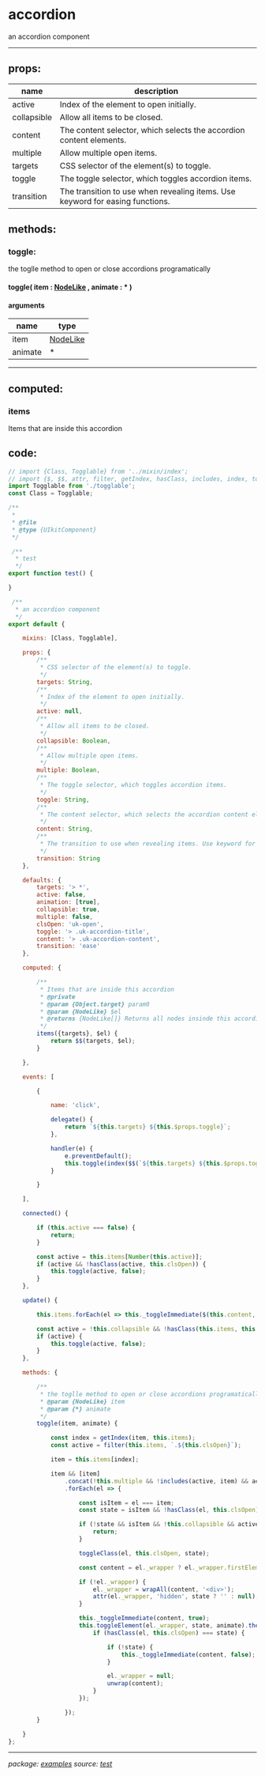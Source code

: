 # accordion

an accordion component

* * *

## props:

<table class="uk-table uk-table-striped"><thead><tr><th>name</th><th>description</th></tr></thead><tbody><tr style="opacity: 1;"><td><span>active</span></td><td><span>Index of the element to open initially.</span></td></tr><tr style="opacity: 1;"><td><span>collapsible</span></td><td><span>Allow all items to be closed.</span></td></tr><tr style="opacity: 1;"><td><span>content</span></td><td><span>The content selector, which selects the accordion content elements.</span></td></tr><tr style="opacity: 1;"><td><span>multiple</span></td><td><span>Allow multiple open items.</span></td></tr><tr style="opacity: 1;"><td><span>targets</span></td><td><span>CSS selector of the element(s) to toggle.</span></td></tr><tr style="opacity: 1;"><td><span>toggle</span></td><td><span>The toggle selector, which toggles accordion items.</span></td></tr><tr style="opacity: 1;"><td><span>transition</span></td><td><span>The transition to use when revealing items. Use keyword for easing functions.</span></td></tr></tbody></table>

## methods:

### toggle:

the toglle method to open or close accordions programatically

#### toggle( item : [NodeLike](src-uikit-types-js.md) , animate : * )

#### arguments

<table class="uk-table uk-table-striped"><thead><tr><th>name</th><th>type</th></tr></thead><tbody><tr><td><span>item</span></td><td><span template="types"><span><a href="src-uikit-types-js.html">NodeLike</a></span></span></td></tr><tr><td><span>animate</span></td><td><span template="types"><span><span>*</span></span></span></td></tr></tbody></table>

* * *

## computed:

### items

Items that are inside this accordion

## code:

~~~javascript
// import {Class, Togglable} from '../mixin/index';
// import {$, $$, attr, filter, getIndex, hasClass, includes, index, toggleClass, unwrap, wrapAll} from '../util/index';
import Togglable from './togglable';
const Class = Togglable;

/**
 *
 * @file
 * @type {UIkitComponent}
 */

 /**
  * test
  */
export function test() {

}

 /**
  * an accordion component
  */
export default {

    mixins: [Class, Togglable],

    props: {
        /**
         * CSS selector of the element(s) to toggle.
         */
        targets: String,
        /**
         * Index of the element to open initially.
         */
        active: null,
        /**
         * Allow all items to be closed.
         */
        collapsible: Boolean,
        /**
         * Allow multiple open items.
         */
        multiple: Boolean,
        /**
         * The toggle selector, which toggles accordion items.
         */
        toggle: String,
        /**
         * The content selector, which selects the accordion content elements.
         */
        content: String,
        /**
         * The transition to use when revealing items. Use keyword for easing functions.
         */
        transition: String
    },

    defaults: {
        targets: '> *',
        active: false,
        animation: [true],
        collapsible: true,
        multiple: false,
        clsOpen: 'uk-open',
        toggle: '> .uk-accordion-title',
        content: '> .uk-accordion-content',
        transition: 'ease'
    },

    computed: {

        /**
         * Items that are inside this accordion
         * @private
         * @param {Object.target} param0
         * @param {NodeLike} $el
         * @returns {NodeLike[]} Returns all nodes insinde this accordion
         */
        items({targets}, $el) {
            return $$(targets, $el);
        }

    },

    events: [

        {

            name: 'click',

            delegate() {
                return `${this.targets} ${this.$props.toggle}`;
            },

            handler(e) {
                e.preventDefault();
                this.toggle(index($$(`${this.targets} ${this.$props.toggle}`, this.$el), e.current));
            }

        }

    ],

    connected() {

        if (this.active === false) {
            return;
        }

        const active = this.items[Number(this.active)];
        if (active && !hasClass(active, this.clsOpen)) {
            this.toggle(active, false);
        }
    },

    update() {

        this.items.forEach(el => this._toggleImmediate($(this.content, el), hasClass(el, this.clsOpen)));

        const active = !this.collapsible && !hasClass(this.items, this.clsOpen) && this.items[0];
        if (active) {
            this.toggle(active, false);
        }
    },

    methods: {

        /**
         * the toglle method to open or close accordions programatically
         * @param {NodeLike} item
         * @param {*} animate
         */
        toggle(item, animate) {

            const index = getIndex(item, this.items);
            const active = filter(this.items, `.${this.clsOpen}`);

            item = this.items[index];

            item && [item]
                .concat(!this.multiple && !includes(active, item) && active || [])
                .forEach(el => {

                    const isItem = el === item;
                    const state = isItem && !hasClass(el, this.clsOpen);

                    if (!state && isItem && !this.collapsible && active.length < 2) {
                        return;
                    }

                    toggleClass(el, this.clsOpen, state);

                    const content = el._wrapper ? el._wrapper.firstElementChild : $(this.content, el);

                    if (!el._wrapper) {
                        el._wrapper = wrapAll(content, '<div>');
                        attr(el._wrapper, 'hidden', state ? '' : null);
                    }

                    this._toggleImmediate(content, true);
                    this.toggleElement(el._wrapper, state, animate).then(() => {
                        if (hasClass(el, this.clsOpen) === state) {

                            if (!state) {
                                this._toggleImmediate(content, false);
                            }

                            el._wrapper = null;
                            unwrap(content);
                        }
                    });

                });
        }

    }
};
~~~

* * *

_package: [examples](examples.md)_ _source: [test](https://github.com/dasdeck/doctools/tree/master/examples/./src/uikit/accordion.js)_